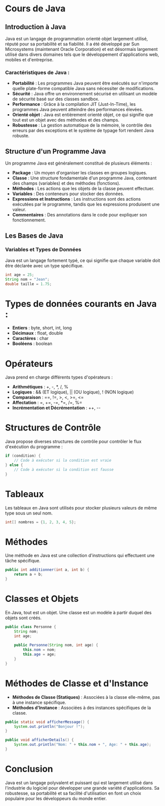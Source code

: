 # Cours de Java

## Introduction à Java

Java est un langage de programmation orienté objet largement utilisé, réputé pour sa portabilité et sa fiabilité. Il a été développé par Sun Microsystems (maintenant Oracle Corporation) et est désormais largement utilisé dans divers domaines tels que le développement d'applications web, mobiles et d'entreprise.

### Caractéristiques de Java :

- **Portabilité** : Les programmes Java peuvent être exécutés sur n'importe quelle plate-forme compatible Java sans nécessiter de modifications.
- **Sécurité** : Java offre un environnement sécurisé en utilisant un modèle de sécurité basé sur des classes sandbox.
- **Performance** : Grâce à la compilation JIT (Just-In-Time), les programmes Java peuvent atteindre des performances élevées.
- **Orienté objet** : Java est entièrement orienté objet, ce qui signifie que tout est un objet avec des méthodes et des champs.
- **Robustesse** : La gestion automatique de la mémoire, le contrôle des erreurs par des exceptions et le système de typage fort rendent Java robuste.

## Structure d'un Programme Java

Un programme Java est généralement constitué de plusieurs éléments :

- **Package** : Un moyen d'organiser les classes en groupes logiques.
- **Classe** : Une structure fondamentale d'un programme Java, contenant des champs (variables) et des méthodes (fonctions).
- **Méthodes** : Les actions que les objets de la classe peuvent effectuer.
- **Variables** : Des conteneurs pour stocker des données.
- **Expressions et Instructions** : Les instructions sont des actions exécutées par le programme, tandis que les expressions produisent une valeur.
- **Commentaires** : Des annotations dans le code pour expliquer son fonctionnement.

## Les Bases de Java

### Variables et Types de Données

Java est un langage fortement typé, ce qui signifie que chaque variable doit être déclarée avec un type spécifique.

```java
int age = 25;
String nom = "Jean";
double taille = 1.75;
```

# Types de données courants en Java :

- **Entiers** : byte, short, int, long
- **Décimaux** : float, double
- **Caractères** : char
- **Booléens** : boolean

# Opérateurs

Java prend en charge différents types d'opérateurs :

- **Arithmétiques** : +, -, *, /, %
- **Logiques** : && (ET logique), || (OU logique), ! (NON logique)
- **Comparaison** : ==, !=, >, <, >=, <=
- **Affectation** : =, +=, -=, *=, /=, %=
- **Incrémentation et Décrémentation** : ++, --

# Structures de Contrôle

Java propose diverses structures de contrôle pour contrôler le flux d'exécution du programme :

```java
if (condition) {
    // Code à exécuter si la condition est vraie
} else {
    // Code à exécuter si la condition est fausse
}
```
# Tableaux

Les tableaux en Java sont utilisés pour stocker plusieurs valeurs de même type sous un seul nom.

```java
int[] nombres = {1, 2, 3, 4, 5};
```

# Méthodes

Une méthode en Java est une collection d'instructions qui effectuent une tâche spécifique.

```java
public int additionner(int a, int b) {
    return a + b;
}
```

# Classes et Objets

En Java, tout est un objet. Une classe est un modèle à partir duquel des objets sont créés.

```java
public class Personne {
    String nom;
    int age;
    
    public Personne(String nom, int age) {
        this.nom = nom;
        this.age = age;
    }
}
```

# Méthodes de Classe et d'Instance

- **Méthodes de Classe (Statiques)** : Associées à la classe elle-même, pas à une instance spécifique.
- **Méthodes d'Instance** : Associées à des instances spécifiques de la classe.

```java
public static void afficherMessage() {
    System.out.println("Bonjour !");
}

public void afficherDetails() {
    System.out.println("Nom: " + this.nom + ", Age: " + this.age);
}
```

# Conclusion

Java est un langage polyvalent et puissant qui est largement utilisé dans l'industrie du logiciel pour développer une grande variété d'applications. Sa robustesse, sa portabilité et sa facilité d'utilisation en font un choix populaire pour les développeurs du monde entier.

